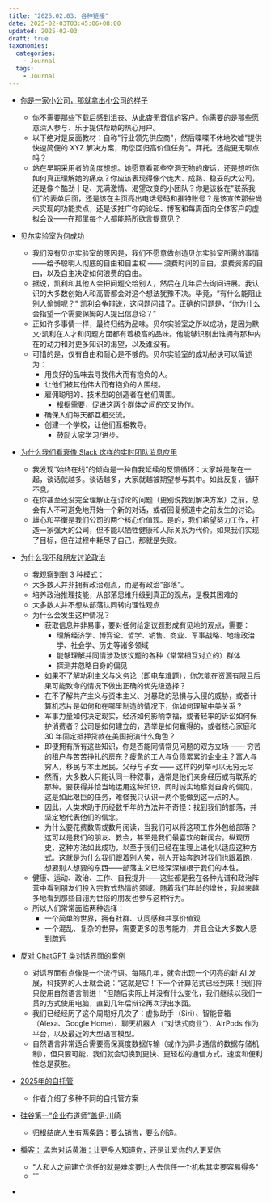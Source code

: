 ```yaml
---
title: "2025.02.03: 各种链接"
date: 2025-02-03T03:45:06+08:00
updated: 2025-02-03
draft: true
taxonomies:
  categories:
    - Journal
  tags:
    - Journal
---
```


- [你是一家小公司，那就拿出小公司的样子](https://longform.asmartbear.com/little-company/)
  - 你不需要那些下载后感到沮丧、从此杳无音信的客户。你需要的是那些愿意深入参与、乐于提供帮助的热心用户。
  - 以下绝对是反面教材：自称"行业领先供应商"，然后喋喋不休地吹嘘"提供快速简便的
    XYZ 解决方案，助您回归高价值任务"。拜托。还能更无聊点吗？
  - 站在早期采用者的角度想想。她愿意看那些空洞无物的废话，还是想听你如何真正理解她的痛点？你应该表现得像个庞大、成熟、稳妥的大公司，还是像个酷劲十足、充满激情、渴望改变的小团队？你是该躲在"联系我们"的表单后面，还是该在主页亮出电话号码和推特账号？是该宣传那些尚未实现的功能卖点，还是该推广你的论坛、博客和每周面向全体客户的虚拟会议——在那里每个人都能畅所欲言提意见？
- [贝尔实验室为何成功](https://1517.substack.com/p/why-bell-labs-worked)
  - 我们没有贝尔实验室的原因是，我们不愿意做创造贝尔实验室所需的事情——给予聪明人彻底的自由和自主权
    —— 浪费时间的自由，浪费资源的自由，以及自主决定如何浪费的自由。
  - 据说，凯利和其他人会把问题交给别人，然后在几年后去询问进展。我认识的大多数创始人和高管都会对这个想法犹豫不决。毕竟，“有什么能阻止别人偷懒呢？”
    凯利会争辩说，这问题问错了。正确的问题是，“你为什么会指望一个需要保姆的人提出信息论？”
  - 正如许多事情一样，最终归结为品味。贝尔实验室之所以成功，是因为默文·凯利在人才和问题方面都有着极高的品味。他能够识别出谁拥有那种内在的动力和对更多知识的渴望，以及谁没有。
  - 可惜的是，仅有自由和耐心是不够的。贝尔实验室的成功秘诀可以简述为：
    - 用良好的品味去寻找伟大而有抱负的人。
    - 让他们被其他伟大而有抱负的人围绕。
    - 雇佣聪明的、技术型的创造者在他们周围。
      - 根据需要，促进这两个群体之间的交叉协作。
    - 确保人们每天都互相交流。
    - 创建一个学校，让他们互相教导。
      - 鼓励大家学习/进步。
- [为什么我们看衰像 Slack 这样的实时团队消息应用](https://async.twist.com/betting-against-slack/)

  - 我发现“始终在线”的倾向是一种自我延续的反馈循环：大家越是聚在一起，谈话就越多。谈话越多，大家就越被期望参与其中。如此反复，循环不息。
  - 在你甚至还没完全理解正在讨论的问题（更别说找到解决方案）之前，总会有人不可避免地开始一个新的对话，或者回复频道中之前发生的讨论。
  - 雄心和平衡是我们公司的两个核心价值观。是的，我们希望努力工作，打造一家强大的公司，但不能以牺牲健康和人际关系为代价。如果我们实现了目标，但在过程中耗尽了自己，那就是失败。

- [为什么我不和朋友讨论政治](https://shwin.co/blog/why-i-dont-discuss-politics-with-friends)

  - 我观察到到 3 种模式：
  - 大多数人并非拥有政治观点，而是有政治"部落"。
  - 培养政治推理技能，从部落思维升级到真正的观点，是极其困难的
  - 大多数人并不想从部落认同转向理性观点
  - 为什么会发生这种情况？
    - 获取信息并非易事，要对任何给定议题形成有见地的观点，需要：
      - 理解经济学、博弈论、哲学、销售、商业、军事战略、地缘政治学、社会学、历史等诸多领域
      - 能够理解并同情涉及该议题的各种（常常相互对立的）群体
      - 探测并忽略自身的偏见
    - 如果不了解功利主义与义务论（即电车难题），你怎能在资源有限且后果可能致命的情况下做出正确的优先级选择？
    - 在不了解共产主义与资本主义、对暴政的恐惧与入侵的威胁，或者计算机芯片是如何和在哪里制造的情况下，你如何理解中美关系？
    - 军事力量如何决定现实，经济如何影响幸福，或者轻率的诉讼如何保护消费者？公司是如何建立的，选举是如何赢得的，或者核心家庭和
      30 年固定抵押贷款在美国扮演什么角色？
    - 即便拥有所有这些知识，你是否能同情常见问题的双方立场 ——
      穷苦的租户与苦苦挣扎的房东？疲惫的工人与负债累累的企业主？富人与穷人，移民与本土居民，父母与子女
      —— 这样的列举可以无穷无尽
    - 然而，大多数人只能认同一种叙事，通常是他们亲身经历或有联系的那种。要获得并恰当地运用这种知识，同时诚实地察觉自身的偏见，这是如此艰巨的任务，难怪我只认识一两个能做到这一点的人。
    - 因此，人类求助于历经数千年的方法并不奇怪：找到我们的部落，并坚定地代表他们的信念。
    - 为什么要花费数周或数月阅读，当我们可以将这项工作外包给部落？这可以是我们的朋友、教会，甚至是我们最喜欢的新闻台。纵观历史，这种方法如此成功，以至于我们已经在生理上进化以适应这种方式。这就是为什么我们跟着别人笑，别人开始奔跑时我们也跟着跑，想要别人想要的东西——部落主义已经深深植根于我们的本性。
  - 健康、运动、政治、工作、自我提升——这些都是我在各种光谱和政治阵营中看到朋友们投入宗教式热情的领域。随着我们年龄的增长，我越来越多地看到那些自诩为世俗的朋友也参与这种行为。
  - 所以人们常常面临两种选择：
    - 一个简单的世界，拥有社群、认同感和共享价值观
    - 一个混乱、复杂的世界，需要更多的思考能力，并且会让大多数人感到疏远

- [反对 ChatGPT 类对话界面的案例](https://julian.digital/2025/03/27/the-case-against-conversational-interfaces/)
  - 对话界面有点像是一个流行语。每隔几年，就会出现一个闪亮的新 AI
    发展，科技界的人士就会说：“这就是它！下一个计算范式已经到来！我们将只使用自然语言前进！”但随后实际上并没有什么变化，我们继续以我们一贯的方式使用电脑，直到几年后辩论再次浮出水面。
  - 我们已经经历了这个周期好几次了：虚拟助手（Siri）、智能音箱（Alexa、Google
    Home）、聊天机器人（“对话式商业”）、AirPods
    作为平台，以及最近的大型语言模型。
  - 自然语言非常适合需要高保真度数据传输（或作为异步通信的数据存储机制），但只要可能，我们就会切换到更快、更轻松的通信方式。速度和便利性总是获胜。
- [2025年的自托管](https://kiranet.org/posts/self-hosting-like-its-2025/)

  - 作者介绍了多种不同的自托管方案

- [硅谷第一“企业布道师”盖伊·川崎](https://www.modernweekly.com/hots/41381)

  - 归根结底人生有两条路：要么销售，要么创造。

- [播客： 孟岩对话黄海：让更多人知道你，还是让爱你的人更爱你](https://www.xiaoyuzhoufm.com/episode/61dbf5b519e8465da2f8f4fd)
  - "人和人之间建立信任的就是难度要比人去信任一个机构其实要容易得多"
  - ""
- [](https://www.douban.com/group/topic/284038895/?_i=4979909sU3iZ6V,9369960VXIN7tF)
